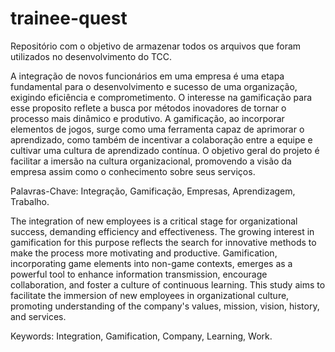 # trainee-quest
Repositório com o objetivo de armazenar todos os arquivos que foram utilizados no desenvolvimento do TCC.

A integração de novos funcionários em uma empresa é uma etapa fundamental para o desenvolvimento e sucesso de uma organização, exigindo eficiência e comprometimento. O interesse na gamificação para esse proposito reflete a busca por métodos inovadores de tornar o processo mais dinâmico e produtivo. A gamificação, ao incorporar elementos de jogos, surge como uma ferramenta capaz de aprimorar o aprendizado, como também de incentivar a colaboração entre a equipe e cultivar uma cultura de aprendizado contínua. O objetivo geral do projeto é facilitar a imersão na cultura organizacional, promovendo a visão da empresa assim como o conhecimento sobre seus serviços.

Palavras-Chave: Integração, Gamificação, Empresas, Aprendizagem, Trabalho. 


The integration of new employees is a critical stage for organizational success, demanding efficiency and effectiveness. The growing interest in gamification for this purpose reflects the search for innovative methods to make the process more motivating and productive. Gamification, incorporating game elements into non-game contexts, emerges as a powerful tool to enhance information transmission, encourage collaboration, and foster a culture of continuous learning. This study aims to facilitate the immersion of new employees in organizational culture, promoting understanding of the company's values, mission, vision, history, and services. 

Keywords: Integration, Gamification, Company, Learning, Work. 
